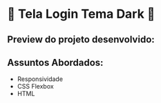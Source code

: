 # :rocket: Tela Login Tema Dark :rocket:	

## Preview do projeto desenvolvido: 

## Assuntos Abordados: 
* Responsividade
* CSS Flexbox
* HTML